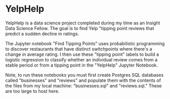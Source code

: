 # YelpHelp
YelpHelp is a data science project completed during my time as an Insight Data Science Fellow. The goal is to find Yelp "tipping point reviews that predict a sudden decline in ratings. 

The Jupyter notebook "Find Tipping Points" uses probabilistic programming to discover restaurants that have distinct switchpoints where there's a change in average rating. I then use these "tipping point" labels to build a logistic regression to classify whether an individual review comes from a stable period or from a tipping point in the "YelpHelp" Jupyter Notebook.

Note, to run these notebooks you must first create Postgres SQL databases called "businesses" and "reviews" and populate them with the contents of the files from my local machine: "businesses.sql" and "reviews.sql." These are too large to host here. 
